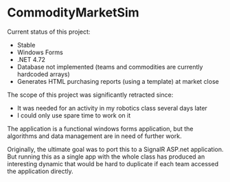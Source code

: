 # CommodityMarketSim

Current status of this project:
- Stable
- Windows Forms
- .NET 4.72
- Database not implemented (teams and commodities are currently hardcoded arrays)
- Generates HTML purchasing reports (using a template) at market close

The scope of this project was significantly retracted since: 
- It was needed for an activity in my robotics class several days later
- I could only use spare time to work on it

The application is a functional windows forms application, but the algorithms and data management are in need of further work.

Originally, the ultimate goal was to port this to a SignalR ASP.net application. But running this as a single app with the whole class has produced an interesting dynamic that would be hard to duplicate if each team accessed the application directly.



